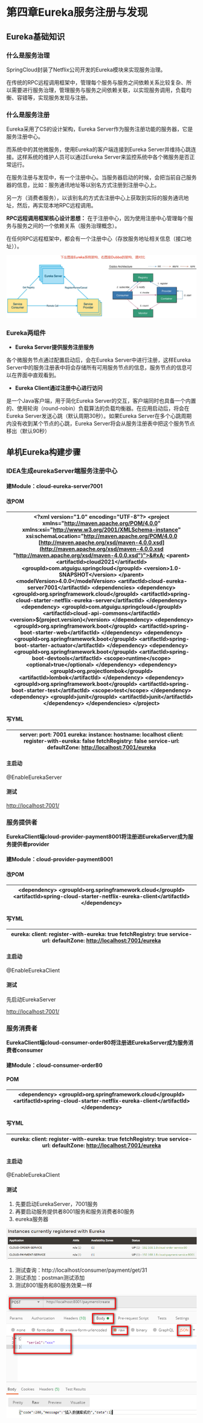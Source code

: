 # 第四章Eureka服务注册与发现

## Eureka基础知识

### 什么是服务治理

SpringCloud封装了Netflix公司开发的Eureka模块来实现服务治理。

在传统的RPC远程调用框架中，管理每个服务与服务之间依赖关系比较复杂、所以需要进行服务治理，管理服务与服务之间依赖关联，以实现服务调用，负载均衡、容错等，实现服务发现与注册。

### 什么是服务注册

Eureka采用了CS的设计架构，Eureka Server作为服务注册功能的服务器，它是服务注册中心。

而系统中的其他微服务，使用Eureka的客户端连接到Eureka Server并维持心跳连接。这样系统的维护人员可以通过Eureka Server来监控系统中各个微服务是否正常运行。

在服务注册与发现中，有一个注册中心。当服务器启动的时候，会把当前自己服务器的信息，比如：服务通讯地址等以别名方式注册到注册中心上。

另一方（消费者服务），以该别名的方式去注册中心上获取到实际的服务通讯地址，然后，再实现本地RPC远程调用。

**RPC远程调用框架核心设计思想：** 在于注册中心，因为使用注册中心管理每个服务与服务之间的一个依赖关系（服务治理概念）。

在任何RPC远程框架中，都会有一个注册中心（存放服务地址相关信息（接口地址））。

![](image/image_38_4ysGSRCoZA.png)

### Eureka两组件

-   **Eureka Server提供服务注册服务**

各个微服务节点通过配置启动后，会在Eureka Server中进行注册，这样Eureka Server中的服务注册表中将会存储所有可用服务节点的信息，服务节点的信息可以在界面中直观看到。

-   **Eureka Client通过注册中心进行访问**

是一个Java客户端，用于简化Eureka Server的交互，客户端同时也具备一个内置的、使用轮询（round-robin）负载算法的负载均衡器。在应用启动后，将会在Eureka Server发送心跳（默认周期30秒）。如果Eureka Server在多个心跳周期内没有收到某个节点的心跳，Eureka Server将会从服务注册表中把这个服务节点移出（默认90秒）

## 单机Eureka构建步骤

### IDEA生成eurekaServer端服务注册中心

#### 建Module：cloud-eureka-server7001

#### 改POM

| \<?xml version="1.0" encoding="UTF-8"?>&#xA;\<project xmlns="<http://maven.apache.org/POM/4.0.0>"&#xA;         xmlns:xsi="<http://www.w3.org/2001/XMLSchema-instance>"&#xA;         xsi:schemaLocation="<http://maven.apache.org/POM/4.0.0> [http://maven.apache.org/xsd/maven-4.0.0.xsd](http://maven.apache.org/xsd/maven-4.0.0.xsd "http://maven.apache.org/xsd/maven-4.0.0.xsd")">&#xA;    \<parent>&#xA;        \<artifactId>cloud2021\</artifactId>&#xA;        \<groupId>com.atguigu.springcloud\</groupId>&#xA;        \<version>1.0-SNAPSHOT\</version>&#xA;    \</parent>&#xA;    \<modelVersion>4.0.0\</modelVersion>&#xA;    \<artifactId>cloud-eureka-server7001\</artifactId>&#xA;&#xA;    \<dependencies>&#xA;        \<dependency>&#xA;            \<groupId>org.springframework.cloud\</groupId>&#xA;            \<artifactId>spring-cloud-starter-netflix-eureka-server\</artifactId>&#xA;        \</dependency>&#xA;&#xA;        \<dependency>&#xA;            \<groupId>com.atguigu.springcloud\</groupId>&#xA;            \<artifactId>cloud-api-commons\</artifactId>&#xA;            \<version>\${project.version}\</version>&#xA;        \</dependency>&#xA;        \<dependency>&#xA;            \<groupId>org.springframework.boot\</groupId>&#xA;            \<artifactId>spring-boot-starter-web\</artifactId>&#xA;        \</dependency>&#xA;        \<dependency>&#xA;            \<groupId>org.springframework.boot\</groupId>&#xA;            \<artifactId>spring-boot-starter-actuator\</artifactId>&#xA;        \</dependency>&#xA;        \<dependency>&#xA;            \<groupId>org.springframework.boot\</groupId>&#xA;            \<artifactId>spring-boot-devtools\</artifactId>&#xA;            \<scope>runtime\</scope>&#xA;            \<optional>true\</optional>&#xA;        \</dependency>&#xA;        \<dependency>&#xA;            \<groupId>org.projectlombok\</groupId>&#xA;            \<artifactId>lombok\</artifactId>&#xA;        \</dependency>&#xA;        \<dependency>&#xA;            \<groupId>org.springframework.boot\</groupId>&#xA;            \<artifactId>spring-boot-starter-test\</artifactId>&#xA;            \<scope>test\</scope>&#xA;        \</dependency>&#xA;        \<dependency>&#xA;            \<groupId>junit\</groupId>&#xA;            \<artifactId>junit\</artifactId>&#xA;        \</dependency>&#xA;    \</dependencies>&#xA;\</project>&#xA; |
| ---------------------------------------------------------------------------------------------------------------------------------------------------------------------------------------------------------------------------------------------------------------------------------------------------------------------------------------------------------------------------------------------------------------------------------------------------------------------------------------------------------------------------------------------------------------------------------------------------------------------------------------------------------------------------------------------------------------------------------------------------------------------------------------------------------------------------------------------------------------------------------------------------------------------------------------------------------------------------------------------------------------------------------------------------------------------------------------------------------------------------------------------------------------------------------------------------------------------------------------------------------------------------------------------------------------------------------------------------------------------------------------------------------------------------------------------------------------------------------------------------------------------------------------------------------------------------------------------------------------------------------------------------------------------------------------------------------------------------------------------------------------------------------------------------------------------------------------------------------------------------------------------------------------------------------------------------------------------------------------------------------------------------------------------------------------------------------------------------------------------------------------------------------------------------------------------------------------------------------------------------------------------------------------------------------------------------------------------------------------------------------------------------------------------------------- |

#### 写YML

| server:&#xA;  port: 7001&#xA;&#xA;eureka:&#xA;  instance:&#xA;    hostname: localhost&#xA;&#xA;  client:&#xA;    register-with-eureka: false&#xA;    fetchRegistry: false&#xA;    service-url:&#xA;      defaultZone: [http://localhost:7001/eureka](http://localhost:7001/eureka "http://localhost:7001/eureka") |
| ----------------------------------------------------------------------------------------------------------------------------------------------------------------------------------------------------------------------------------------------------------------------------------------------------------------- |

#### 主启动

@EnableEurekaServer

#### 测试

[http://localhost:7001/](http://localhost:7001/ "http://localhost:7001/")

### 服务提供者

**EurekaClient端cloud-provider-payment8001将注册进EurekaServer成为服务提供者provider**

#### 建Module：cloud-provider-payment8001

#### 改POM

| \<dependency>&#xA;            \<groupId>org.springframework.cloud\</groupId>&#xA;            \<artifactId>spring-cloud-starter-netflix-eureka-client\</artifactId>&#xA;        \</dependency>&#xA; |
| -------------------------------------------------------------------------------------------------------------------------------------------------------------------------------------------------- |

#### 写YML

| eureka:&#xA;  client:&#xA;    register-with-eureka: true&#xA;    fetchRegistry: true&#xA;    service-url:&#xA;      defaultZone: [http://localhost:7001/eureka](http://localhost:7001/eureka "http://localhost:7001/eureka") |
| ---------------------------------------------------------------------------------------------------------------------------------------------------------------------------------------------------------------------------- |

#### 主启动

@EnableEurekaClient

#### 测试

先启动EurekaServer

[http://localhost:7001/](http://localhost:7001/ "http://localhost:7001/")

### 服务消费者

**EurekaClient端cloud-consumer-order80将注册进EurekaServer成为服务消费者consumer**

#### 建Module：cloud-consumer-order80

#### POM

| \<dependency>&#xA;\<groupId>org.springframework.cloud\</groupId>&#xA;\<artifactId>spring-cloud-starter-netflix-eureka-client\</artifactId>&#xA;\</dependency>&#xA; |
| ------------------------------------------------------------------------------------------------------------------------------------------------------------------ |

#### 写YML

| eureka:&#xA;  client:&#xA;    register-with-eureka: true&#xA;    fetchRegistry: true&#xA;    service-url:&#xA;      defaultZone: [http://localhost:7001/eureka](http://localhost:7001/eureka "http://localhost:7001/eureka") |
| ---------------------------------------------------------------------------------------------------------------------------------------------------------------------------------------------------------------------------- |

#### 主启动

@EnableEurekaClient

#### 测试

1.  先要启动EurekaServer，7001服务
2.  再要启动服务提供者8001服务和服务消费者80服务
3.  eureka服务器

![](image/image_39_QeyLUW5JBp.png)

1.  测试查询：http\://localhost/consumer/payment/get/31
2.  测试添加：postman测试添加
3.  测试8001服务和80服务效果一样

![](image/image_40_qZoXLa6EFo.png)

